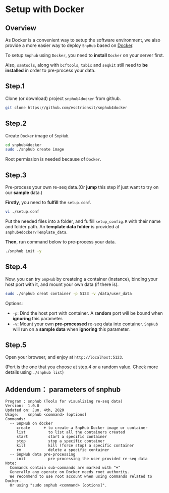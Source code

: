 # Setup with Docker

## Overview

As Docker is a convenient way to setup the software environment, we also provide a more easier way to deploy `SnpHub` based on [Docker](https://www.docker.com/).

To setup `Snphub` using `Docker`, you need to **install** `Docker` on your server first.

Also, `samtools`, along with `bcftools`, `tabix` and `seqkit` still need to **be installed** in order to pre-process your data.

## Step.1

Clone (or download) project `snphub4docker` from github.

```sh
git clone https://github.com/esctrionsit/snphub4docker
```

## Step.2

Create `Docker` image of `SnpHub`.

```sh
cd snphub4docker
sudo ./snphub create image
```
Root permission is needed because of `Docker`.

## Step.3

Pre-process your own re-seq data.(Or **jump** this step if just want to try on our **sample** data.)

**Firstly**, you need to **fulfill** the `setup.conf`.
```sh
vi ./setup.conf
```
Put the needed files into a folder, and fulfill `setup_config.R` with their name and folder path.
An **template data folder** is provided at `snphub4docker/Template_data`.

**Then**, run command below to pre-process your data.

```sh
./snphub init -y
```

## Step.4

Now, you can try `SnpHub` by createing a container (instance), binding your host port with it, and mount your own data (if there is).

```sh
sudo ./snphub creat container -p 5123 -v /data/user_data
```

Options:
- `-p`: Dind the host port with container. A **random** port will be bound when **ignoring** this parameter.
- `-v`: Mount your own **pre-processed** re-seq data into container. `SnpHub` will run on a **sample data** when **ignoring** this parameter.

## Step.5

Open your browser, and enjoy at `http://localhost:5123`.

(Port is the one that you choose at step.4 or a random value. Check more details using `./snphub list`)

## Addendum： parameters of snphub

```text
Program : snphub (Tools for visualizing re-seq data)
Version:  1.0.0
Updated on: Jun. 4th, 2020
Usage:    snphub <command> [options]
Commands:
  -- SnpHub on docker
     create      + to create a SnpHub Docker image or container
     list          to list all the containers created
     start         start a specific container
     stop          stop a specific container
     kill          kill (force stop) a specific container
     rm            delete a specific container
  -- SnpHub data pre-processing
     init          pre-processing the user provided re-seq data
Note: 
  Commands contain sub-commands are marked with "+" 
  Generally any operate on Docker needs root authority.
  We recommend to use root account when using commands related to Docker.
  Or using "sudo snphub <command> [options]".
```